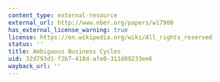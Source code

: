 ```yaml
---
content_type: external-resource
external_url: http://www.nber.org/papers/w17900
has_external_license_warning: true
license: https://en.wikipedia.org/wiki/All_rights_reserved
status: ''
title: Ambiguous Business Cycles
uid: 32d793d1-f2b7-418d-afe0-311d09233ee6
wayback_url: ''
---
```

